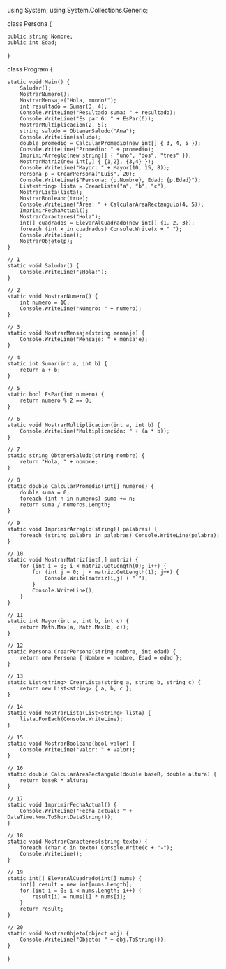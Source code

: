 using System;
using System.Collections.Generic;

class Persona {

    public string Nombre;
    public int Edad;
}

class Program
{


    static void Main() {
        Saludar();
        MostrarNumero();
        MostrarMensaje("Hola, mundo!");
        int resultado = Sumar(3, 4);
        Console.WriteLine("Resultado suma: " + resultado);
        Console.WriteLine("Es par 6: " + EsPar(6));
        MostrarMultiplicacion(2, 5);
        string saludo = ObtenerSaludo("Ana");
        Console.WriteLine(saludo);
        double promedio = CalcularPromedio(new int[] { 3, 4, 5 });
        Console.WriteLine("Promedio: " + promedio);
        ImprimirArreglo(new string[] { "uno", "dos", "tres" });
        MostrarMatriz(new int[,] { {1,2}, {3,4} });
        Console.WriteLine("Mayor: " + Mayor(10, 15, 8));
        Persona p = CrearPersona("Luis", 20);
        Console.WriteLine($"Persona: {p.Nombre}, Edad: {p.Edad}");
        List<string> lista = CrearLista("a", "b", "c");
        MostrarLista(lista);
        MostrarBooleano(true);
        Console.WriteLine("Área: " + CalcularAreaRectangulo(4, 5));
        ImprimirFechaActual();
        MostrarCaracteres("Hola");
        int[] cuadrados = ElevarAlCuadrado(new int[] {1, 2, 3});
        foreach (int x in cuadrados) Console.Write(x + " ");
        Console.WriteLine();
        MostrarObjeto(p);
    }

    // 1
    static void Saludar() {
        Console.WriteLine("¡Hola!");
    }

    // 2
    static void MostrarNumero() {
        int numero = 10;
        Console.WriteLine("Número: " + numero);
    }

    // 3
    static void MostrarMensaje(string mensaje) {
        Console.WriteLine("Mensaje: " + mensaje);
    }

    // 4
    static int Sumar(int a, int b) {
        return a + b;
    }

    // 5
    static bool EsPar(int numero) {
        return numero % 2 == 0;
    }

    // 6
    static void MostrarMultiplicacion(int a, int b) {
        Console.WriteLine("Multiplicación: " + (a * b));
    }

    // 7
    static string ObtenerSaludo(string nombre) {
        return "Hola, " + nombre;
    }

    // 8
    static double CalcularPromedio(int[] numeros) {
        double suma = 0;
        foreach (int n in numeros) suma += n;
        return suma / numeros.Length;
    }

    // 9
    static void ImprimirArreglo(string[] palabras) {
        foreach (string palabra in palabras) Console.WriteLine(palabra);
    }

    // 10
    static void MostrarMatriz(int[,] matriz) {
        for (int i = 0; i < matriz.GetLength(0); i++) {
            for (int j = 0; j < matriz.GetLength(1); j++) {
                Console.Write(matriz[i,j] + " ");
            }
            Console.WriteLine();
        }
    }

    // 11
    static int Mayor(int a, int b, int c) {
        return Math.Max(a, Math.Max(b, c));
    }

    // 12
    static Persona CrearPersona(string nombre, int edad) {
        return new Persona { Nombre = nombre, Edad = edad };
    }

    // 13
    static List<string> CrearLista(string a, string b, string c) {
        return new List<string> { a, b, c };
    }

    // 14
    static void MostrarLista(List<string> lista) {
        lista.ForEach(Console.WriteLine);
    }

    // 15
    static void MostrarBooleano(bool valor) {
        Console.WriteLine("Valor: " + valor);
    }

    // 16
    static double CalcularAreaRectangulo(double baseR, double altura) {
        return baseR * altura;
    }

    // 17
    static void ImprimirFechaActual() {
        Console.WriteLine("Fecha actual: " + DateTime.Now.ToShortDateString());
    }

    // 18
    static void MostrarCaracteres(string texto) {
        foreach (char c in texto) Console.Write(c + "-");
        Console.WriteLine();
    }

    // 19
    static int[] ElevarAlCuadrado(int[] nums) {
        int[] result = new int[nums.Length];
        for (int i = 0; i < nums.Length; i++) {
            result[i] = nums[i] * nums[i];
        }
        return result;
    }

    // 20
    static void MostrarObjeto(object obj) {
        Console.WriteLine("Objeto: " + obj.ToString());
    }
}
